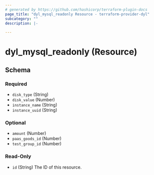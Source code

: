 ```yaml
---
# generated by https://github.com/hashicorp/terraform-plugin-docs
page_title: "dyl_mysql_readonly Resource - terraform-provider-dyl"
subcategory: ""
description: |-
  
---
```


# dyl_mysql_readonly (Resource)





<!-- schema generated by tfplugindocs -->
## Schema

### Required

- `disk_type` (String)
- `disk_value` (Number)
- `instance_name` (String)
- `instance_uuid` (String)

### Optional

- `amount` (Number)
- `paas_goods_id` (Number)
- `test_group_id` (Number)

### Read-Only

- `id` (String) The ID of this resource.
